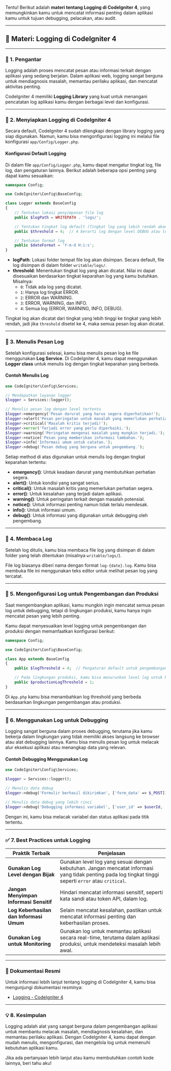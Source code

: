 Tentu! Berikut adalah **materi tentang Logging di CodeIgniter 4**, yang memungkinkan kamu untuk mencatat informasi penting dalam aplikasi kamu untuk tujuan debugging, pelacakan, atau audit.

---

## 📜 Materi: Logging di CodeIgniter 4

---

### 🔰 1. Pengantar

Logging adalah proses mencatat pesan atau informasi terkait dengan aplikasi yang sedang berjalan. Dalam aplikasi web, logging sangat berguna untuk mendiagnosis masalah, memantau perilaku aplikasi, dan mencatat aktivitas penting.

CodeIgniter 4 memiliki **Logging Library** yang kuat untuk menangani pencatatan log aplikasi kamu dengan berbagai level dan konfigurasi.

---

### 🔧 2. Menyiapkan Logging di CodeIgniter 4

Secara default, CodeIgniter 4 sudah dilengkapi dengan library logging yang siap digunakan. Namun, kamu bisa mengonfigurasi logging ini melalui file konfigurasi `app/Config/Logger.php`.

#### Konfigurasi Default Logging

Di dalam file `app/Config/Logger.php`, kamu dapat mengatur tingkat log, file log, dan pengaturan lainnya. Berikut adalah beberapa opsi penting yang dapat kamu sesuaikan:

```php
namespace Config;

use CodeIgniter\Config\BaseConfig;

class Logger extends BaseConfig
{
    // Tentukan lokasi penyimpanan file log
    public $logPath = WRITEPATH . 'logs/';

    // Tentukan tingkat log default (Tingkat log yang lebih rendah akan dicatat)
    public $threshold = 4;  // 4 berarti log dengan level DEBUG atau lebih tinggi akan dicatat

    // Tentukan format log
    public $dateFormat = 'Y-m-d H:i:s';
}
```

- **logPath**: Lokasi folder tempat file log akan disimpan. Secara default, file log disimpan di dalam folder `writable/logs/`.
- **threshold**: Menentukan tingkat log yang akan dicatat. Nilai ini dapat disesuaikan berdasarkan tingkat keparahan log yang kamu butuhkan. Misalnya:
  - `0`: Tidak ada log yang dicatat.
  - `1`: Hanya log tingkat ERROR.
  - `2`: ERROR dan WARNING.
  - `3`: ERROR, WARNING, dan INFO.
  - `4`: Semua log (ERROR, WARNING, INFO, DEBUG).

Tingkat log akan dicatat dari tingkat yang lebih tinggi ke tingkat yang lebih rendah, jadi jika `threshold` disetel ke 4, maka semua pesan log akan dicatat.

---

### 🔧 3. Menulis Pesan Log

Setelah konfigurasi selesai, kamu bisa menulis pesan log ke file menggunakan **Log Service**. Di CodeIgniter 4, kamu dapat menggunakan **Logger class** untuk menulis log dengan tingkat keparahan yang berbeda.

#### Contoh Menulis Log

```php
use CodeIgniter\Config\Services;

// Mendapatkan layanan logger
$logger = Services::logger();

// Menulis pesan log dengan level tertentu
$logger->emergency('Pesan darurat yang harus segera diperhatikan!');
$logger->alert('Pesan peringatan untuk masalah yang memerlukan perhatian lebih!');
$logger->critical('Masalah kritis terjadi!');
$logger->error('Terjadi error yang perlu diperbaiki.');
$logger->warning('Peringatan mengenai masalah yang mungkin terjadi.');
$logger->notice('Pesan yang memberikan informasi tambahan.');
$logger->info('Informasi umum untuk catatan.');
$logger->debug('Pesan debug yang berguna untuk pengembang.');
```

Setiap method di atas digunakan untuk menulis log dengan tingkat keparahan tertentu:
- **emergency()**: Untuk keadaan darurat yang membutuhkan perhatian segera.
- **alert()**: Untuk kondisi yang sangat serius.
- **critical()**: Untuk masalah kritis yang memerlukan perhatian segera.
- **error()**: Untuk kesalahan yang terjadi dalam aplikasi.
- **warning()**: Untuk peringatan terkait dengan masalah potensial.
- **notice()**: Untuk informasi penting namun tidak terlalu mendesak.
- **info()**: Untuk informasi umum.
- **debug()**: Untuk informasi yang digunakan untuk debugging oleh pengembang.

---

### 🔧 4. Membaca Log

Setelah log ditulis, kamu bisa membaca file log yang disimpan di dalam folder yang telah ditentukan (misalnya `writable/logs/`).

File log biasanya diberi nama dengan format `log-{date}.log`. Kamu bisa membuka file ini menggunakan teks editor untuk melihat pesan log yang tercatat.

---

### 🔧 5. Mengonfigurasi Log untuk Pengembangan dan Produksi

Saat mengembangkan aplikasi, kamu mungkin ingin mencatat semua pesan log untuk debugging, tetapi di lingkungan produksi, kamu hanya ingin mencatat pesan yang lebih penting.

Kamu dapat menyesuaikan level logging untuk pengembangan dan produksi dengan memanfaatkan konfigurasi berikut:

```php
namespace Config;

use CodeIgniter\Config\BaseConfig;

class App extends BaseConfig
{
    public $logThreshold = 4;  // Pengaturan default untuk pengembangan (semua log dicatat)

    // Pada lingkungan produksi, kamu bisa menurunkan level log untuk hanya mencatat ERROR dan WARNING
    public $productionLogThreshold = 1;
}
```

Di `App.php` kamu bisa menambahkan log threshold yang berbeda berdasarkan lingkungan pengembangan atau produksi.

---

### 🔧 6. Menggunakan Log untuk Debugging

Logging sangat berguna dalam proses debugging, terutama jika kamu bekerja dalam lingkungan yang tidak memiliki akses langsung ke browser atau alat debugging lainnya. Kamu bisa menulis pesan log untuk melacak alur eksekusi aplikasi atau menangkap data yang relevan.

#### Contoh Debugging Menggunakan Log

```php
use CodeIgniter\Config\Services;

$logger = Services::logger();

// Menulis data debug
$logger->debug('Formulir berhasil dikirimkan', ['form_data' => $_POST]);

// Menulis data debug yang lebih rinci
$logger->debug('Debugging informasi variabel', ['user_id' => $userId, 'status' => $status]);
```

Dengan ini, kamu bisa melacak variabel dan status aplikasi pada titik tertentu.

---

### ✅ 7. Best Practices untuk Logging

| Praktik Terbaik  | Penjelasan |
|------------------|------------|
| **Gunakan Log Level dengan Bijak** | Gunakan level log yang sesuai dengan kebutuhan. Jangan mencatat informasi yang tidak penting pada log tingkat tinggi seperti `error` atau `critical`. |
| **Jangan Menyimpan Informasi Sensitif** | Hindari mencatat informasi sensitif, seperti kata sandi atau token API, dalam log. |
| **Log Keberhasilan dan Informasi Umum** | Selain mencatat kesalahan, pastikan untuk mencatat informasi penting dan keberhasilan proses. |
| **Gunakan Log untuk Monitoring** | Gunakan log untuk memantau aplikasi secara real-time, terutama dalam aplikasi produksi, untuk mendeteksi masalah lebih awal. |

---

### 📘 Dokumentasi Resmi

Untuk informasi lebih lanjut tentang logging di CodeIgniter 4, kamu bisa mengunjungi dokumentasi resminya:

- [Logging - CodeIgniter 4](https://codeigniter.com/user_guide/libraries/logger.html)

---

### 💡 8. Kesimpulan

Logging adalah alat yang sangat berguna dalam pengembangan aplikasi untuk membantu melacak masalah, mendiagnosis kesalahan, dan memantau perilaku aplikasi. Dengan CodeIgniter 4, kamu dapat dengan mudah menulis, mengonfigurasi, dan mengelola log untuk memenuhi kebutuhan aplikasi kamu.

Jika ada pertanyaan lebih lanjut atau kamu membutuhkan contoh kode lainnya, beri tahu aku!